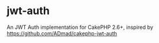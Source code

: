 # jwt-auth
An JWT Auth implementation for CakePHP 2.6+, inspired by https://github.com/ADmad/cakephp-jwt-auth
